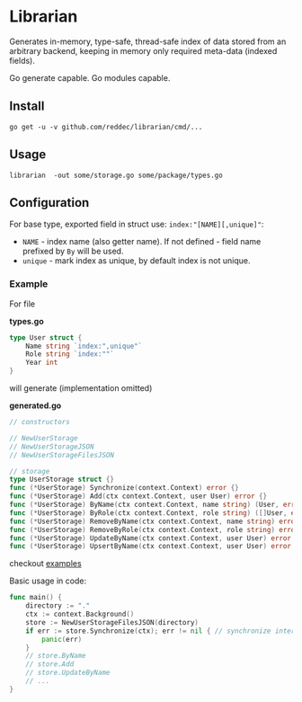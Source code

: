 # Librarian

Generates in-memory, type-safe, thread-safe index of data stored from an arbitrary backend, keeping in memory only required
meta-data (indexed fields).

Go generate capable. Go modules capable.

## Install

`go get -u -v github.com/reddec/librarian/cmd/...`

## Usage

`librarian  -out some/storage.go some/package/types.go`


## Configuration

For base type, exported field in struct use: `index:"[NAME][,unique]"`:

* `NAME` - index name (also getter name). If not defined - field name prefixed by `By` will be used.
* `unique` - mark index as unique, by default index is not unique.

### Example

For file

**types.go**

```go
type User struct {
    Name string `index:",unique"`
    Role string `index:""`
    Year int
}
```

will generate (implementation omitted)

**generated.go**

```go
// constructors

// NewUserStorage
// NewUserStorageJSON
// NewUserStorageFilesJSON

// storage
type UserStorage struct {}
func (*UserStorage) Synchronize(context.Context) error {}
func (*UserStorage) Add(ctx context.Context, user User) error {}
func (*UserStorage) ByName(ctx context.Context, name string) (User, error) {}
func (*UserStorage) ByRole(ctx context.Context, role string) ([]User, error) {}
func (*UserStorage) RemoveByName(ctx context.Context, name string) error {}
func (*UserStorage) RemoveByRole(ctx context.Context, role string) error {}
func (*UserStorage) UpdateByName(ctx context.Context, user User) error {}
func (*UserStorage) UpsertByName(ctx context.Context, user User) error {}
```

checkout [examples](example)

Basic usage in code:


```go
func main() {
    directory := "."
    ctx := context.Background()
    store := NewUserStorageFilesJSON(directory)
    if err := store.Synchronize(ctx); err != nil { // synchronize internal state
        panic(err)
    }
    // store.ByName
    // store.Add
    // store.UpdateByName
    // ...
}
```